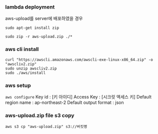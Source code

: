
### lambda deployment
aws-upload를 server에 배포하였을 경우
```
sudo apt-get install zip

sudo zip -r aws-upload.zip ./*
```

### aws cli install
```
curl "https://awscli.amazonaws.com/awscli-exe-linux-x86_64.zip" -o "awscliv2.zip"
sudo unzip awscliv2.zip
sudo ./aws/install
```

### aws setup
`aws configure`
Key id : [키 아이디]
Access Key :  [시크릿 액세스 키]
Default region name : ap-northeast-2
Default output format : json

### aws-upload.zip file s3 copy
```
aws s3 cp "aws-upload.zip" s3://버킷명
```